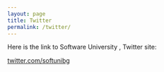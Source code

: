 ```yaml
---
layout: page
title: Twitter
permalink: /twitter/
---
```


Here is the link to  Software University , Twitter site:

 [twitter.com/softunibg](https://twitter.com/softunibg)